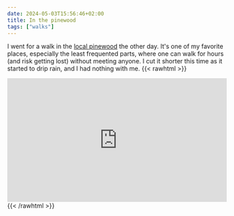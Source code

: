 ```yaml
---
date: 2024-05-03T15:56:46+02:00
title: In the pinewood
tags: ["walks"]
---
```

I went for a walk in the [local pinewood](https://maps.app.goo.gl/xYHc8GpX7fRN5ZqT6) the other day. It's one of my favorite places, especially the least frequented parts, where one can walk for hours (and risk getting lost) without meeting anyone. I cut it shorter this time as it started to drip rain, and I had nothing with me.
{{< rawhtml >}}
<div style="padding:56.25% 0 0 0;position:relative;"><iframe src="https://player.vimeo.com/video/942353685?badge=0&amp;autopause=0&amp;player_id=0&amp;app_id=58479" frameborder="0" allow="autoplay; fullscreen; picture-in-picture; clipboard-write" style="position:absolute;top:0;left:0;width:100%;height:100%;" title="In the pinewood"></iframe></div><script src="https://player.vimeo.com/api/player.js"></script>
{{< /rawhtml >}}